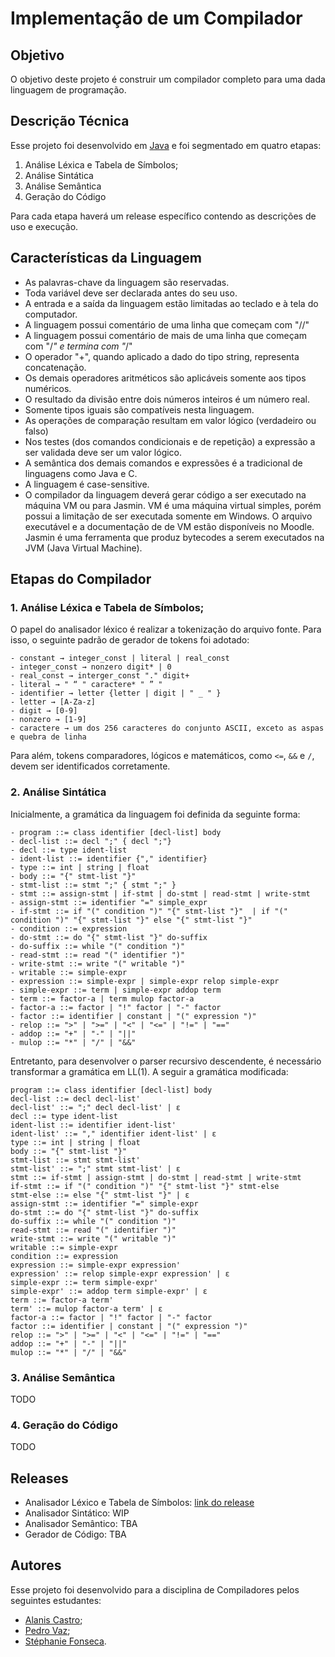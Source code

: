 # Implementação de um Compilador

## Objetivo
O objetivo deste projeto é construir um compilador completo para uma dada linguagem de programação.

## Descrição Técnica
Esse projeto foi desenvolvido em [Java](https://download.oracle.com/java/20/latest/jdk-20_windows-x64_bin.exe) e foi segmentado em quatro etapas:

1. Análise Léxica e Tabela de Símbolos;
2. Análise Sintática
3. Análise Semântica
4. Geração do Código

Para cada etapa haverá um release específico contendo as descrições de uso e execução.

## Características da Linguagem
- As palavras-chave da linguagem são reservadas.
- Toda variável deve ser declarada antes do seu uso.
- A entrada e a saída da linguagem estão limitadas ao teclado e à tela do computador.
- A linguagem possui comentário de uma linha que começam com "//"
- A linguagem possui comentário de mais de uma linha que começam com "/*" e termina com "*/"
- O operador "+", quando aplicado a dado do tipo string, representa concatenação.
- Os demais operadores aritméticos são aplicáveis somente aos tipos numéricos.
- O resultado da divisão entre dois números inteiros é um número real.
- Somente tipos iguais são compatíveis nesta linguagem.
- As operações de comparação resultam em valor lógico (verdadeiro ou falso)
- Nos testes (dos comandos condicionais e de repetição) a expressão a ser validada deve ser um valor lógico.
- A semântica dos demais comandos e expressões é a tradicional de linguagens como Java e C.
- A linguagem é case-sensitive.
- O compilador da linguagem deverá gerar código a ser executado na máquina VM ou para Jasmin. VM é uma máquina virtual simples, porém possui a limitação de ser executada somente em Windows. O arquivo executável e a documentação de de VM estão disponíveis no Moodle. Jasmin é uma ferramenta que produz bytecodes a serem executados na JVM (Java Virtual Machine).

## Etapas do Compilador

### 1. Análise Léxica e Tabela de Símbolos;
O papel do analisador léxico é realizar a tokenização do arquivo fonte. Para isso, o seguinte padrão de gerador de tokens foi adotado:
```
- constant → integer_const | literal | real_const
- integer_const → nonzero digit* | 0
- real_const → interger_const "." digit+
- literal → " “ " caractere* " ” "
- identifier → letter {letter | digit | " _ " }
- letter → [A-Za-z]
- digit → [0-9]
- nonzero → [1-9]
- caractere → um dos 256 caracteres do conjunto ASCII, exceto as aspas e quebra de linha
```
Para além, tokens comparadores, lógicos e matemáticos, como ```<=```, ```&&``` e ```/```, devem ser identificados corretamente.

### 2. Análise Sintática
Inicialmente, a gramática da linguagem foi definida da seguinte forma:
```
- program ::= class identifier [decl-list] body
- decl-list ::= decl ";" { decl ";"}
- decl ::= type ident-list
- ident-list ::= identifier {"," identifier}
- type ::= int | string | float
- body ::= "{" stmt-list "}"
- stmt-list ::= stmt ";" { stmt ";" }
- stmt ::= assign-stmt | if-stmt | do-stmt | read-stmt | write-stmt
- assign-stmt ::= identifier "=" simple_expr
- if-stmt ::= if "(" condition ")" "{" stmt-list "}"  | if "(" condition ")" "{" stmt-list "}" else "{" stmt-list "}"
- condition ::= expression
- do-stmt ::= do "{" stmt-list "}" do-suffix
- do-suffix ::= while "(" condition ")"
- read-stmt ::= read "(" identifier ")"
- write-stmt ::= write "(" writable ")"
- writable ::= simple-expr
- expression ::= simple-expr | simple-expr relop simple-expr
- simple-expr ::= term | simple-expr addop term
- term ::= factor-a | term mulop factor-a
- factor-a ::= factor | "!" factor | "-" factor
- factor ::= identifier | constant | "(" expression ")"
- relop ::= ">" | ">=" | "<" | "<=" | "!=" | "=="
- addop ::= "+" | "-" | "||"
- mulop ::= "*" | "/" | "&&"
```
Entretanto, para desenvolver o parser recursivo descendente, é necessário transformar a gramática em LL(1). A seguir a gramática modificada:
```
program ::= class identifier [decl-list] body
decl-list ::= decl decl-list'
decl-list' ::= ";" decl decl-list' | ε
decl ::= type ident-list
ident-list ::= identifier ident-list'
ident-list' ::= "," identifier ident-list' | ε
type ::= int | string | float
body ::= "{" stmt-list "}"
stmt-list ::= stmt stmt-list'
stmt-list' ::= ";" stmt stmt-list' | ε
stmt ::= if-stmt | assign-stmt | do-stmt | read-stmt | write-stmt
if-stmt ::= if "(" condition ")" "{" stmt-list "}" stmt-else
stmt-else ::= else "{" stmt-list "}" | ε
assign-stmt ::= identifier "=" simple-expr
do-stmt ::= do "{" stmt-list "}" do-suffix
do-suffix ::= while "(" condition ")"
read-stmt ::= read "(" identifier ")"
write-stmt ::= write "(" writable ")"
writable ::= simple-expr
condition ::= expression
expression ::= simple-expr expression'
expression' ::= relop simple-expr expression' | ε
simple-expr ::= term simple-expr'
simple-expr' ::= addop term simple-expr' | ε
term ::= factor-a term'
term' ::= mulop factor-a term' | ε
factor-a ::= factor | "!" factor | "-" factor
factor ::= identifier | constant | "(" expression ")"
relop ::= ">" | ">=" | "<" | "<=" | "!=" | "=="
addop ::= "+" | "-" | "||"
mulop ::= "*" | "/" | "&&"
```

### 3. Análise Semântica
TODO

### 4. Geração do Código
TODO


## Releases
- Analisador Léxico e Tabela de Símbolos: [link do release](https://github.com/vazConnected/cefet-compilers/releases/tag/analisador_lexico)
- Analisador Sintático: WIP
- Analisador Semântico: TBA
- Gerador de Código: TBA

## Autores
Esse projeto foi desenvolvido para a disciplina de Compiladores pelos seguintes estudantes:
- [Alanis Castro](https://github.com/alaniscastro);
- [Pedro Vaz](https://github.com/vazConnected);
- [Stéphanie Fonseca](https://github.com/steponnie).
